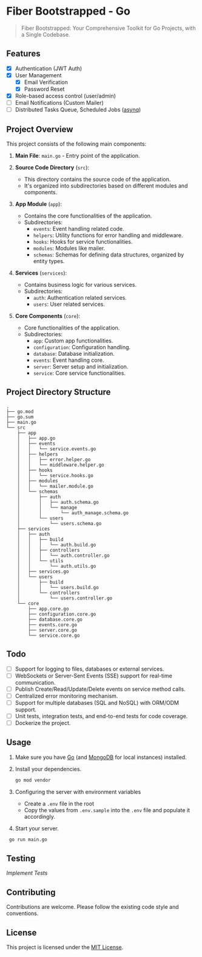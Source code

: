 # Fiber Bootstrapped - Go

> Fiber Bootstrapped: Your Comprehensive Toolkit for Go Projects, with a Single Codebase.

## Features

- [x] Authentication (JWT Auth)
- [x] User Management
  - [x] Email Verification
  - [x] Password Reset
- [x] Role-based access control (user/admin)
- [ ] Email Notifications (Custom Mailer)
- [ ] Distributed Tasks Queue, Scheduled Jobs ([asynq](https://github.com/hibiken/asynq))

## Project Overview

This project consists of the following main components:

1. **Main File**: `main.go` - Entry point of the application.

2. **Source Code Directory** (`src`):

   - This directory contains the source code of the application.
   - It's organized into subdirectories based on different modules and components.

3. **App Module** (`app`):

   - Contains the core functionalities of the application.
   - Subdirectories:
     - `events`: Event handling related code.
     - `helpers`: Utility functions for error handling and middleware.
     - `hooks`: Hooks for service functionalities.
     - `modules`: Modules like mailer.
     - `schemas`: Schemas for defining data structures, organized by entity types.

4. **Services** (`services`):

   - Contains business logic for various services.
   - Subdirectories:
     - `auth`: Authentication related services.
     - `users`: User related services.

5. **Core Components** (`core`):
   - Core functionalities of the application.
   - Subdirectories:
     - `app`: Custom app functionalities.
     - `configuration`: Configuration handling.
     - `database`: Database initialization.
     - `events`: Event handling core.
     - `server`: Server setup and initialization.
     - `service`: Core service functionalities.

## Project Directory Structure

```
.
├── go.mod
├── go.sum
├── main.go
└── src
    ├── app
    │   ├── app.go
    │   ├── events
    │   │   └── service.events.go
    │   ├── helpers
    │   │   ├── error.helper.go
    │   │   └── middleware.helper.go
    │   ├── hooks
    │   │   └── service.hooks.go
    │   ├── modules
    │   │   └── mailer.module.go
    │   └── schemas
    │       ├── auth
    │       │   ├── auth.schema.go
    │       │   └── manage
    │       │       └── auth_manage.schema.go
    │       └── users
    │           └── users.schema.go
    ├── services
    │   ├── auth
    │   │   ├── build
    │   │   │   └── auth.build.go
    │   │   ├── controllers
    │   │   │   └── auth.controller.go
    │   │   └── utils
    │   │       └── auth.utils.go
    │   ├── services.go
    │   └── users
    │       ├── build
    │       │   └── users.build.go
    │       └── controllers
    │           └── users.controller.go
    └── core
        ├── app.core.go
        ├── configuration.core.go
        ├── database.core.go
        ├── events.core.go
        ├── server.core.go
        └── service.core.go
```

## Todo

- [ ] Support for logging to files, databases or external services.
- [ ] WebSockets or Server-Sent Events (SSE) support for real-time communication.
- [ ] Publish Create/Read/Update/Delete events on service method calls.
- [ ] Centralized error monitoring mechanism.
- [ ] Support for multiple databases (SQL and NoSQL) with ORM/ODM support.
- [ ] Unit tests, integration tests, and end-to-end tests for code coverage.
- [ ] Dockerize the project.

## Usage

1. Make sure you have [Go](https://go.dev/) (and [MongoDB](https://www.mongodb.com/) for local instances) installed.

2. Install your dependencies.

   ```bash
   go mod vendor
   ```

3. Configuring the server with environment variables

   - Create a `.env` file in the root
   - Copy the values from `.env.sample` into the `.env` file and populate it accordingly.

4. Start your server.

```bash
 go run main.go
```

## Testing

_Implement Tests_

## Contributing

Contributions are welcome. Please follow the existing code style and conventions.

## License

This project is licensed under the [MIT License](LICENSE).
